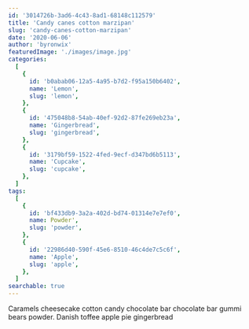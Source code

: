 ```yaml
---
id: '3014726b-3ad6-4c43-8ad1-68148c112579'
title: 'Candy canes cotton marzipan'
slug: 'candy-canes-cotton-marzipan'
date: '2020-06-06'
author: 'byronwix'
featuredImage: './images/image.jpg'
categories:
  [
    {
      id: 'b0abab06-12a5-4a95-b7d2-f95a150b6402',
      name: 'Lemon',
      slug: 'lemon',
    },
    {
      id: '475048b8-54ab-40ef-92d2-87fe269eb23a',
      name: 'Gingerbread',
      slug: 'gingerbread',
    },
    {
      id: '3179bf59-1522-4fed-9ecf-d347bd6b5113',
      name: 'Cupcake',
      slug: 'cupcake',
    },
  ]
tags:
  [
    {
      id: 'bf433db9-3a2a-402d-bd74-01314e7e7ef0',
      name: Powder',
      slug: 'powder',
    },
    {
      id: '22986d40-590f-45e6-8510-46c4de7c5c6f',
      name: 'Apple',
      slug: 'apple',
    },
  ]
searchable: true
---
```


Caramels cheesecake cotton candy chocolate bar chocolate bar gummi bears powder.
Danish toffee apple pie gingerbread
